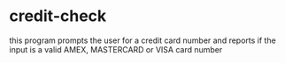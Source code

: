 # credit-check
this program prompts the user for a credit card number and reports if the input is a valid AMEX, MASTERCARD or VISA card number
